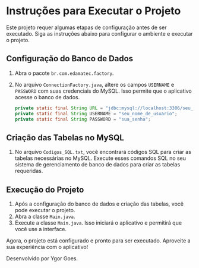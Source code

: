 # Instruções para Executar o Projeto

Este projeto requer algumas etapas de configuração antes de ser executado. Siga as instruções abaixo para configurar o ambiente e executar o projeto.

## Configuração do Banco de Dados

1. Abra o pacote `br.com.edamatec.factory`.
2. No arquivo `ConnectionFactory.java`, altere os campos `USERNAME` e `PASSWORD` com suas credenciais do MySQL. Isso permite que o aplicativo acesse o banco de dados.

   ```java
   private static final String URL = "jdbc:mysql://localhost:3306/seu_banco_de_dados";
   private static final String USERNAME = "seu_nome_de_usuario";
   private static final String PASSWORD = "sua_senha";

## Criação das Tabelas no MySQL

1. No arquivo `Codigos_SQL.txt`, você encontrará códigos SQL para criar as tabelas necessárias no MySQL. Execute esses comandos SQL no seu sistema de gerenciamento de banco de dados para criar as tabelas requeridas.

## Execução do Projeto

1. Após a configuração do banco de dados e criação das tabelas, você pode executar o projeto.
2. Abra a classe `Main.java`.
3. Execute a classe `Main.java`. Isso iniciará o aplicativo e permitirá que você use a interface.

Agora, o projeto está configurado e pronto para ser executado. Aproveite a sua experiência com o aplicativo!

Desenvolvido por Ygor Goes.
